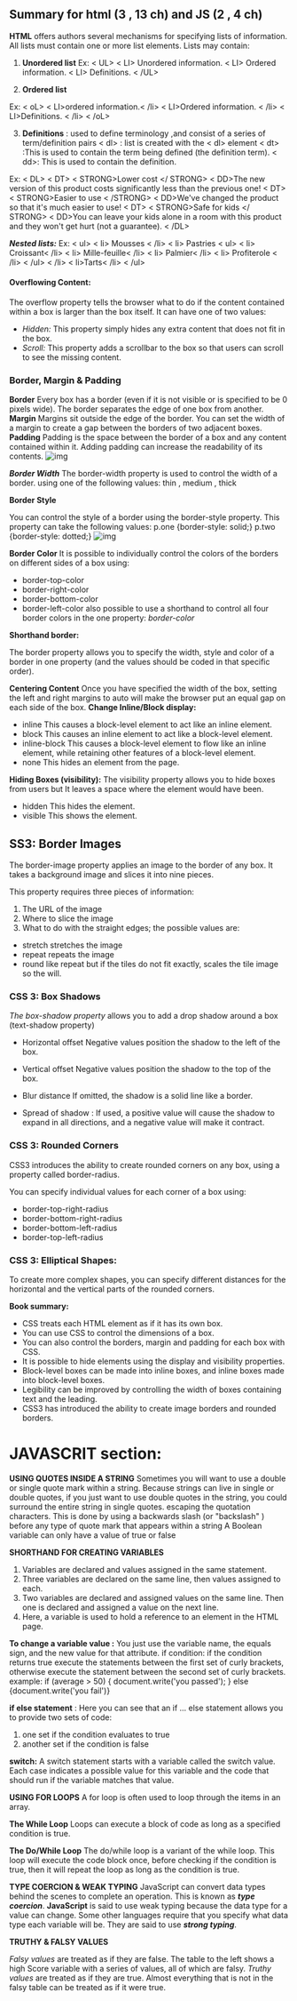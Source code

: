 ## Summary for html (3 , 13 ch) and JS (2 , 4 ch) 

**HTML** offers authors several mechanisms for specifying lists of information. All lists must contain one or more list elements. Lists may contain:
1.	**Unordered list**
Ex:
 < UL>
< LI> Unordered information. 
< LI> Ordered information. 
< LI> Definitions. 
< /UL>

2.	**Ordered list**

Ex:
 < oL>
< LI>ordered information.< /li> 
< LI>Ordered information. < /li>
< LI>Definitions. < /li>
 < /oL>

3.	**Definitions** : used to define terminology ,and  consist of a series of term/definition pairs
< dl> : list is created with the < dl> element
< dt> :This is used to contain the term being defined (the definition term).
< dd>: This is used to contain the definition.

Ex:
< DL>
< DT> < STRONG>Lower cost </ STRONG>
< DD>The new version of this product costs significantly less than the
previous one!
< DT> < STRONG>Easier to use < /STRONG>
< DD>We've changed the product so that it's much easier to use!
< DT> < STRONG>Safe for kids </ STRONG>
< DD>You can leave your kids alone in a room with this product and
they won't get hurt (not a guarantee).
< /DL>

***Nested lists:***
Ex:
< ul>
< li> Mousses < /li>
< li> Pastries
< ul>
< li> Croissant< /li>
< li> Mille-feuille< /li>
< li> Palmier< /li>
< li> Profiterole < /li>
< /ul>
< /li>
< li>Tarts< /li>
< /ul>


#### Overflowing Content:

The overflow property tells the browser what to do if the content contained within a box is larger than the box itself. It can have one of two values:
- *Hidden:* 
This property simply hides any extra content that does not fit in the box.
- *Scroll:*
This property adds a scrollbar to the box so that users can scroll to see the missing content.

### Border, Margin & Padding

**Border**
Every box has a border (even if it is not visible or is specified to be 0 pixels wide). The border separates the edge of one box from another.
**Margin**
Margins sit outside the edge of the border. You can set the width of a margin to create a gap between the borders of two adjacent boxes.
**Padding**
Padding is the space between the border of a box and any content contained within it. Adding padding can increase the readability of its contents.
![img](./img/border-style.gif)
 

***Border Width***
The border-width property is used to control the width of a border.
using one of the following values:   thin  , medium  , thick

**Border Style**

You can control the style of a border using the border-style property. This property can take the following values:
p.one {border-style: solid;}
p.two {border-style: dotted;}
![img](./img/PeSIJgif)

 **Border Color**
It is possible to individually control the colors of the borders on different sides of a box using:
-	border-top-color
-	border-right-color
-	border-bottom-color
-	border-left-color
also possible to use a shorthand to control all four border colors in the one property: 
 *border-color*

**Shorthand border:**

The border property allows you to specify the width, style and color of a border in one property (and the values should be coded in that specific order).

**Centering Content**
Once you have specified the width of the box, setting the left and right margins to auto will make the browser put an equal gap on each side of the box.
 **Change Inline/Block display:**

- inline
This causes a block-level element to act like an inline element.
- block
This causes an inline element to act like a block-level element.
- inline-block
This causes a block-level element to flow like an inline element, while retaining other features of a block-level element.
- none
This hides an element from the page.

**Hiding Boxes (visibility):**
The visibility property allows you to hide boxes from users but It leaves a space where the element would have been.
- hidden
This hides the element.
- visible
This shows the element.

## SS3: Border Images

The border-image property applies an image to the border of any box. It takes a background image and slices it into nine pieces.

This property requires three pieces of information:
1. The URL of the image
2. Where to slice the image
3. What to do with the straight edges; the possible values are:

-	stretch stretches the image
-	repeat repeats the image
-	round like repeat but if the tiles do not fit exactly, scales the tile image so the will.

### CSS 3: Box Shadows

*The box-shadow property* allows you to add a drop shadow around a box (text-shadow property)

- Horizontal offset
Negative values position the shadow to the left of the box.

- Vertical offset
Negative values position the shadow to the top of the box.

- Blur distance If omitted, the shadow is a solid line like a border.

- Spread of shadow : If used, a positive value will cause the shadow to expand in all directions, and a negative value will make it contract.

### CSS 3: Rounded Corners
CSS3 introduces the ability to create rounded corners on any box, using a property called border-radius.

You can specify individual values for each corner of a box using:
-	border-top-right-radius
-	border-bottom-right-radius
-	border-bottom-left-radius
-	border-top-left-radius

### CSS 3: Elliptical Shapes: 

To create more complex shapes, you can specify different distances for the horizontal and the vertical parts of the rounded corners.

 **Book summary:**
- CSS treats each HTML element as if it has its own box.
- You can use CSS to control the dimensions of a box.
- You can also control the borders, margin and padding for each box with CSS.
- It is possible to hide elements using the display and visibility properties.
-  Block-level boxes can be made into inline boxes, and inline boxes made into block-level boxes.
-  Legibility can be improved by controlling the width of boxes containing text and the leading.
-  CSS3 has introduced the ability to create image borders and rounded borders.


# JAVASCRIT section:

**USING QUOTES INSIDE A STRING**
Sometimes you will want to use a double or single quote mark within a string.
Because strings can live in single or double quotes, if you just want to use double quotes in the string, you could surround the entire string in single quotes.
escaping the quotation characters. 
This is done by using a backwards slash (or "backslash" ) before any type of quote mark that appears within a string
A Boolean variable can only have a value of true or false

**SHORTHAND FOR CREATING VARIABLES**

1. Variables are declared and values assigned in the same statement.
2. Three variables are declared on the same line, then values assigned to each.
3. Two variables are declared and assigned values on the same line. Then one is declared and assigned a value on the next line.
4. Here, a variable is used to hold a reference to an element in the HTML page.

**To change a variable value :**
You just use the variable name, the equals sign, and the new value for that attribute.
if condition: if the condition returns true execute the statements between the first set of curly brackets, otherwise execute the statement between the second set of curly brackets.
 example: 
     if (average > 50) {
     document.write('you passed'); }
      else 
      {document.write('you fail')} 


**if else statement** : Here you can see that an if ... else statement allows you to provide two sets of code:
1. one set if the condition evaluates to true
2.	another set if the condition is false

**switch:**
A switch statement starts with a variable called the switch value. Each case indicates a possible value for this variable and the code that should run if the variable matches that value.

**USING FOR LOOPS**
A for loop is often used to loop through the items in an array.

**The While Loop**
Loops can execute a block of code as long as a specified condition is true.

**The Do/While Loop**
The do/while loop is a variant of the while loop. This loop will execute the code block once, before checking if the condition is true, then it will repeat the loop as long as the condition is true.

**TYPE COERCION & WEAK TYPING**
JavaScript can convert data types behind the scenes to complete an operation.
 This is known as ***type coercion***.
**JavaScript** is said to use weak typing because the data type for a value can change. Some other languages require that you specify what data type each variable will be. They are said to use ***strong typing***.

**TRUTHY & FALSY VALUES**

*Falsy values* are treated as if they are false. The table to the left shows a high Score variable with a series of values, all of which are falsy.
*Truthy values* are treated as if they are true. Almost everything that is not in the falsy table can be treated as if it were true.
